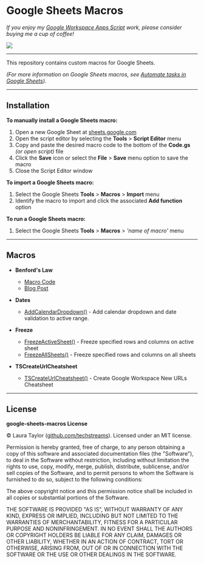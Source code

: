 # Google Sheets Macros

*If you enjoy my [Google Workspace Apps Script](https://developers.google.com/apps-script) work, please consider buying me a cup of coffee!* 


[![](https://techstreams.github.io/images/bmac.svg)](https://www.buymeacoffee.com/techstreams)

---

This repository contains custom macros for Google Sheets.

*(For more information on Google Sheets macros, see [Automate tasks in Google Sheets](https://support.google.com/docs/answer/7665004)).*

---

## Installation

**To manually install a Google Sheets macro:**

1. Open a new Google Sheet at [sheets.google.com](http://sheets.google.com/)
1. Open the script editor by selecting the **Tools** > **Script Editor** menu
1. Copy and paste the desired macro code to the bottom of the **Code.gs** *(or open script)* file
1. Click the **Save** icon or select the **File** > **Save** menu option to save the macro
1. Close the Script Editor window

**To import a Google Sheets macro:**

1. Select the Google Sheets **Tools** > **Macros** > **Import** menu
1. Identify the macro to import and click the associated **Add function** option

**To run a Google Sheets macro:**

1. Select the Google Sheets **Tools** > **Macros** > *'name of macro'* menu
  

---

## Macros

* **Benford's Law**  
  * [Macro Code](/BenfordsLaw.gs)
  * [Blog Post](https://medium.com/@techstreams/using-apps-script-a-google-sheets-macro-and-benfords-law-to-detect-potential-fraud-9fbd91b325ab)
  
* **Dates**
  * [AddCalendarDropdown()](/Dates.gs) - Add calendar dropdown and date validation to active range.
  
* **Freeze**
  * [FreezeActiveSheet()](/Freeze.gs) - Freeze specified rows and columns on active sheet
  * [FreezeAllSheets()](/Freeze.gs) - Freeze specified rows and columns on all sheets

* **TSCreateUrlCheatsheet**
  * [TSCreateUrlCheatsheet()](/TSCreateUrlCheatsheet.gs) - Create Google Workspace New URLs Cheatsheet
  
---

## License

**google-sheets-macros License**

© Laura Taylor ([github.com/techstreams](https://github.com/techstreams)). Licensed under an MIT license.

Permission is hereby granted, free of charge, to any person obtaining a copy
of this software and associated documentation files (the "Software"), to deal
in the Software without restriction, including without limitation the rights
to use, copy, modify, merge, publish, distribute, sublicense, and/or sell
copies of the Software, and to permit persons to whom the Software is
furnished to do so, subject to the following conditions:

The above copyright notice and this permission notice shall be included in all
copies or substantial portions of the Software.

THE SOFTWARE IS PROVIDED "AS IS", WITHOUT WARRANTY OF ANY KIND, EXPRESS OR
IMPLIED, INCLUDING BUT NOT LIMITED TO THE WARRANTIES OF MERCHANTABILITY,
FITNESS FOR A PARTICULAR PURPOSE AND NONINFRINGEMENT. IN NO EVENT SHALL THE
AUTHORS OR COPYRIGHT HOLDERS BE LIABLE FOR ANY CLAIM, DAMAGES OR OTHER
LIABILITY, WHETHER IN AN ACTION OF CONTRACT, TORT OR OTHERWISE, ARISING FROM,
OUT OF OR IN CONNECTION WITH THE SOFTWARE OR THE USE OR OTHER DEALINGS IN THE
SOFTWARE.
